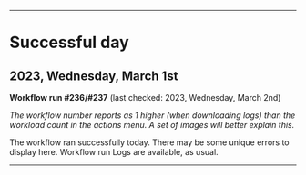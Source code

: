 
***

# Successful day

## 2023, Wednesday, March 1st

**Workflow run #236/#237** (last checked: 2023, Wednesday, March 2nd)

_The workflow number reports as 1 higher (when downloading logs) than the workload count in the actions menu. A set of images will better explain this._

The workflow ran successfully today. There may be some unique errors to display here. Workflow run Logs are available, as usual.

***
